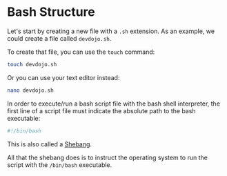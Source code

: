 # Bash Structure

Let's start by creating a new file with a `.sh` extension. As an example, we could create a file called `devdojo.sh`.

To create that file, you can use the `touch` command:

```bash
touch devdojo.sh
```

Or you can use your text editor instead:

```bash
nano devdojo.sh
```

In order to execute/run a bash script file with the bash shell interpreter, the first line of a script file must indicate the absolute path to the bash executable:

```bash
#!/bin/bash
```

This is also called a [Shebang](https://en.wikipedia.org/wiki/Shebang_(Unix)).

All that the shebang does is to instruct the operating system to run the script with the `/bin/bash` executable.
